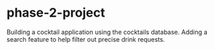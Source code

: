 # phase-2-project
Building a cocktail application using the cocktails database. Adding a search feature to help filter out precise drink requests.
